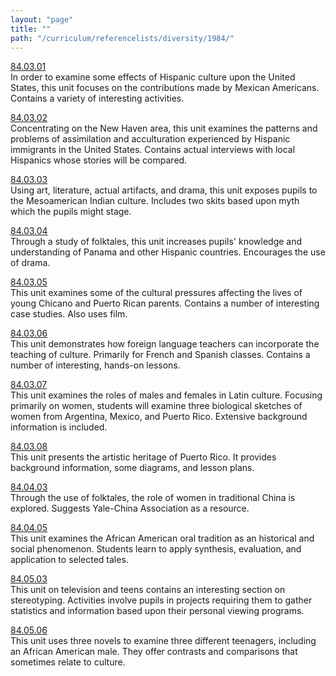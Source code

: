 ```yaml
---
layout: "page"
title: ""
path: "/curriculum/referencelists/diversity/1984/"
---
```

<main><a href="../../../guides/1984/3/84.03.01.x.html">84.03.01</a> <br/> In order to examine some effects of Hispanic culture upon the United States, this unit focuses on the contributions made by Mexican Americans. Contains a variety of interesting activities. <p> <a href="../../../guides/1984/3/84.03.02.x.html">84.03.02</a> <br/> Concentrating on the New Haven area, this unit examines the patterns and problems of assimilation and acculturation experienced by Hispanic immigrants in the United States. Contains actual interviews with local Hispanics whose stories will be compared. </p><p> <a href="../../../guides/1984/3/84.03.03.x.html">84.03.03</a> <br/> Using art, literature, actual artifacts, and drama, this unit exposes pupils to the Mesoamerican Indian culture. Includes two skits based upon myth which the pupils might stage. </p><p> <a href="../../../guides/1984/3/84.03.04.x.html">84.03.04</a> <br/> Through a study of folktales, this unit increases pupils' knowledge and understanding of Panama and other Hispanic countries. Encourages the use of drama. </p><p> <a href="../../../guides/1984/3/84.03.05.x.html">84.03.05</a> <br/> This unit examines some of the cultural pressures affecting the lives of young Chicano and Puerto Rican parents. Contains a number of interesting case studies. Also uses film. </p><p> <a href="../../../guides/1984/3/84.03.06.x.html">84.03.06</a> <br/> This unit demonstrates how foreign language teachers can incorporate the teaching of culture. Primarily for French and Spanish classes. Contains a number of interesting, hands-on lessons. </p><p> <a href="../../../guides/1984/3/84.03.07.x.html">84.03.07</a> <br/> This unit examines the roles of males and females in Latin culture. Focusing primarily on women, students will examine three biological sketches of women from Argentina, Mexico, and Puerto Rico. Extensive background information is included. </p><p> <a href="../../../guides/1984/3/84.03.08.x.html">84.03.08</a> <br/> This unit presents the artistic heritage of Puerto Rico. It provides background information, some diagrams, and lesson plans. </p><p> <a href="../../../guides/1984/4/84.04.03.x.html">84.04.03</a> <br/> Through the use of folktales, the role of women in traditional China is explored. Suggests Yale-China Association as a resource. </p><p> <a href="../../../guides/1984/4/84.04.05.x.html">84.04.05</a> <br/> This unit examines the African American oral tradition as an historical and social phenomenon. Students learn to apply synthesis, evaluation, and application to selected tales. </p><p> <a href="../../../guides/1984/5/84.05.03.x.html">84.05.03</a> <br/> This unit on television and teens contains an interesting section on stereotyping. Activities involve pupils in projects requiring them to gather statistics and information based upon their personal viewing programs. </p><p> <a href="../../../guides/1984/5/84.05.06.x.html">84.05.06</a> <br/> This unit uses three novels to examine three different teenagers, including an African American male. They offer contrasts and comparisons that sometimes relate to culture. <br/> <br/> 
</p></main>